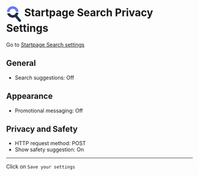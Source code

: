 # <img src="../icons/startpage_search.svg" width="42" align="top"> Startpage Search Privacy Settings

Go to [Startpage Search settings](https://www.startpage.com/do/settings)



## General
- Search suggestions: Off



## Appearance
- Promotional messaging: Off



## Privacy and Safety
- HTTP request method: POST
- Show safety suggestion: On


---


Click on `Save your settings`
